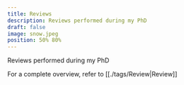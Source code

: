 ```yaml
---
title: Reviews
description: Reviews performed during my PhD
draft: false
image: snow.jpeg
position: 50% 80%
---
```


Reviews performed during my PhD

For a complete overview, refer to [[./tags/Review|Review]]
